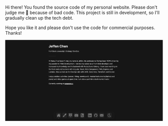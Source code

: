 Hi there! You found the source code of my personal website. Please don't judge me 🥹 because of bad code. This project is still in development, so I'll gradually clean up the tech debt.

Hope you like it and please don't use the code for commercial purposes. Thanks!

![website screenshot](./public/readme.png)